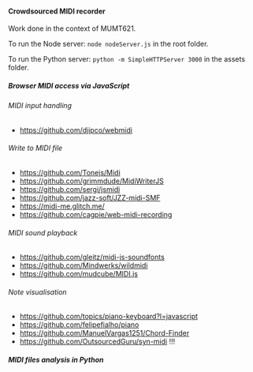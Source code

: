 #### Crowdsourced MIDI recorder

Work done in the context of MUMT621.

To run the Node server:
    `node nodeServer.js` in the root folder.

To run the Python server:
    `python -m SimpleHTTPServer 3000` in the assets folder.

##### Browser MIDI access via JavaScript
###### MIDI input handling
* https://github.com/djipco/webmidi

###### Write to MIDI file
* https://github.com/Tonejs/Midi
* https://github.com/grimmdude/MidiWriterJS
* https://github.com/sergi/jsmidi
* https://github.com/jazz-soft/JZZ-midi-SMF
* https://midi-me.glitch.me/
* https://github.com/cagpie/web-midi-recording

###### MIDI sound playback
* https://github.com/gleitz/midi-js-soundfonts
* https://github.com/Mindwerks/wildmidi
* https://github.com/mudcube/MIDI.js

###### Note visualisation
* https://github.com/topics/piano-keyboard?l=javascript
* https://github.com/felipefialho/piano
* https://github.com/ManuelVargas1251/Chord-Finder
* https://github.com/OutsourcedGuru/syn-midi !!!

##### MIDI files analysis in Python
